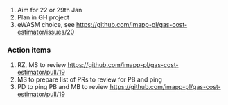 1. Aim for 22 or 29th Jan
2. Plan in GH project
3. eWASM choice, see https://github.com/imapp-pl/gas-cost-estimator/issues/20

### Action items

1. RZ, MS to review https://github.com/imapp-pl/gas-cost-estimator/pull/19
2. MS to prepare list of PRs to review for PB and ping
3. PD to ping PB and MB to review https://github.com/imapp-pl/gas-cost-estimator/pull/19
